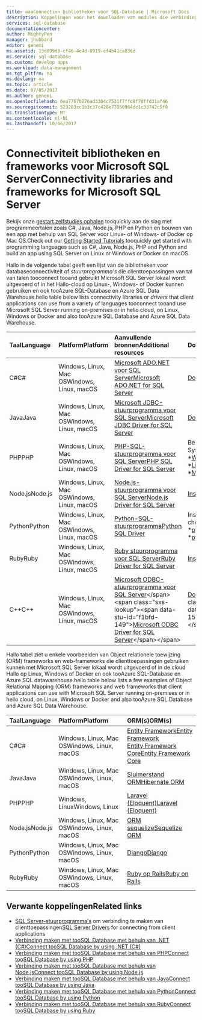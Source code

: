 ```yaml
---
title: aaaConnection bibliotheken voor SQL-Database | Microsoft Docs
description: Koppelingen voor het downloaden van modules die verbinding tooSQL Server en SQL-Database van tal van client programmeertalen inschakelen. Hallo-modules worden vrijgegeven door Hallo community of door Microsoft.
services: sql-database
documentationcenter: 
author: MightyPen
manager: jhubbard
editor: genemi
ms.assetid: 13d899d3-cf46-4e4d-8919-cf4b41ca836d
ms.service: sql-database
ms.custom: develop apps
ms.workload: data-management
ms.tgt_pltfrm: na
ms.devlang: na
ms.topic: article
ms.date: 07/05/2017
ms.author: genemi
ms.openlocfilehash: 6ea77670276ad3304c7531f7ffd8f7dffd31af46
ms.sourcegitcommit: 523283cc1b3c37c428e77850964dc1c33742c5f0
ms.translationtype: MT
ms.contentlocale: nl-NL
ms.lasthandoff: 10/06/2017
---
```

# <a name="connectivity-libraries-and-frameworks-for-microsoft-sql-server"></a><span data-ttu-id="f1bfd-104">Connectiviteit bibliotheken en frameworks voor Microsoft SQL Server</span><span class="sxs-lookup"><span data-stu-id="f1bfd-104">Connectivity libraries and frameworks for Microsoft SQL Server</span></span>

<span data-ttu-id="f1bfd-105">Bekijk onze [gestart zelfstudies ophalen](http://aka.ms/sqldev) tooquickly aan de slag met programmeertalen zoals C#, Java, Node.js, PHP en Python en bouwen van een app met behulp van SQL Server voor Linux- of Windows- of Docker op Mac OS.</span><span class="sxs-lookup"><span data-stu-id="f1bfd-105">Check out our [Getting Started Tutorials](http://aka.ms/sqldev) tooquickly get started with programming languages such as C#, Java, Node.js, PHP and Python and build an app using SQL Server on Linux or Windows or Docker on macOS.</span></span>

<span data-ttu-id="f1bfd-106">Hallo in de volgende tabel geeft een lijst van de bibliotheken voor databaseconnectiviteit of *stuurprogramma's* die clienttoepassingen van tal van talen tooconnect tooand gebruikt Microsoft SQL Server lokaal wordt uitgevoerd of in het Hallo-cloud op Linux-, Windows- of Docker kunnen gebruiken en ook tooAzure SQL-Database en Azure SQL Data Warehouse.</span><span class="sxs-lookup"><span data-stu-id="f1bfd-106">hello table below lists connectivity libraries or *drivers* that client applications can use from a variety of languages tooconnect tooand use Microsoft SQL Server running on-premises or in hello cloud, on Linux, Windows or Docker and also tooAzure SQL Database and Azure SQL Data Warehouse.</span></span> 

| <span data-ttu-id="f1bfd-107">Taal</span><span class="sxs-lookup"><span data-stu-id="f1bfd-107">Language</span></span> | <span data-ttu-id="f1bfd-108">Platform</span><span class="sxs-lookup"><span data-stu-id="f1bfd-108">Platform</span></span> | <span data-ttu-id="f1bfd-109">Aanvullende bronnen</span><span class="sxs-lookup"><span data-stu-id="f1bfd-109">Additional resources</span></span> | <span data-ttu-id="f1bfd-110">Downloaden</span><span class="sxs-lookup"><span data-stu-id="f1bfd-110">Download</span></span> | <span data-ttu-id="f1bfd-111">Aan de slag</span><span class="sxs-lookup"><span data-stu-id="f1bfd-111">Get Started</span></span> |
| :-- | :-- | :-- | :-- | :-- |
| <span data-ttu-id="f1bfd-112">C#</span><span class="sxs-lookup"><span data-stu-id="f1bfd-112">C#</span></span> | <span data-ttu-id="f1bfd-113">Windows, Linux, Mac OS</span><span class="sxs-lookup"><span data-stu-id="f1bfd-113">Windows, Linux, macOS</span></span> | [<span data-ttu-id="f1bfd-114">Microsoft ADO.NET voor SQL Server</span><span class="sxs-lookup"><span data-stu-id="f1bfd-114">Microsoft ADO.NET for SQL Server</span></span>](https://docs.microsoft.com/sql/connect/ado-net/microsoft-ado-net-for-sql-server) | [<span data-ttu-id="f1bfd-115">Downloaden</span><span class="sxs-lookup"><span data-stu-id="f1bfd-115">Download</span></span>](https://www.microsoft.com/net/download/) | [<span data-ttu-id="f1bfd-116">Aan de slag</span><span class="sxs-lookup"><span data-stu-id="f1bfd-116">Get Started</span></span>](https://www.microsoft.com/en-us/sql-server/developer-get-started/csharp/ubuntu)
| <span data-ttu-id="f1bfd-117">Java</span><span class="sxs-lookup"><span data-stu-id="f1bfd-117">Java</span></span> | <span data-ttu-id="f1bfd-118">Windows, Linux, Mac OS</span><span class="sxs-lookup"><span data-stu-id="f1bfd-118">Windows, Linux, macOS</span></span> | [<span data-ttu-id="f1bfd-119">Microsoft JDBC-stuurprogramma voor SQL Server</span><span class="sxs-lookup"><span data-stu-id="f1bfd-119">Microsoft JDBC Driver for SQL Server</span></span>](http://msdn.microsoft.com/library/mt484311.aspx) | [<span data-ttu-id="f1bfd-120">Downloaden</span><span class="sxs-lookup"><span data-stu-id="f1bfd-120">Download</span></span>](https://go.microsoft.com/fwlink/?linkid=852460) |  [<span data-ttu-id="f1bfd-121">Aan de slag</span><span class="sxs-lookup"><span data-stu-id="f1bfd-121">Get Started</span></span>](https://www.microsoft.com/en-us/sql-server/developer-get-started/java/ubuntu)
| <span data-ttu-id="f1bfd-122">PHP</span><span class="sxs-lookup"><span data-stu-id="f1bfd-122">PHP</span></span> | <span data-ttu-id="f1bfd-123">Windows, Linux, Mac OS</span><span class="sxs-lookup"><span data-stu-id="f1bfd-123">Windows, Linux, macOS</span></span>| [<span data-ttu-id="f1bfd-124">PHP-SQL-stuurprogramma voor SQL Server</span><span class="sxs-lookup"><span data-stu-id="f1bfd-124">PHP SQL Driver for SQL Server</span></span>](http://msdn.microsoft.com/library/dn865013.aspx) | <span data-ttu-id="f1bfd-125">Besturingssysteem:</span><span class="sxs-lookup"><span data-stu-id="f1bfd-125">Operating System:</span></span> <br/> <span data-ttu-id="f1bfd-126">\*[Windows](https://www.microsoft.com/download/details.aspx?id=20098)</span><span class="sxs-lookup"><span data-stu-id="f1bfd-126">\* [Windows](https://www.microsoft.com/download/details.aspx?id=20098)</span></span> <br/> <span data-ttu-id="f1bfd-127">\*[Linux](https://github.com/Microsoft/msphpsql/tree/dev#install-unix)</span><span class="sxs-lookup"><span data-stu-id="f1bfd-127">\* [Linux](https://github.com/Microsoft/msphpsql/tree/dev#install-unix)</span></span> <br/> <span data-ttu-id="f1bfd-128">\*[Mac OS](https://github.com/Microsoft/msphpsql/tree/dev#install-unix)</span><span class="sxs-lookup"><span data-stu-id="f1bfd-128">\* [macOS](https://github.com/Microsoft/msphpsql/tree/dev#install-unix)</span></span> |  [<span data-ttu-id="f1bfd-129">Aan de slag</span><span class="sxs-lookup"><span data-stu-id="f1bfd-129">Get Started</span></span>](https://www.microsoft.com/en-us/sql-server/developer-get-started/php/ubuntu)
| <span data-ttu-id="f1bfd-130">Node.js</span><span class="sxs-lookup"><span data-stu-id="f1bfd-130">Node.js</span></span> | <span data-ttu-id="f1bfd-131">Windows, Linux, Mac OS</span><span class="sxs-lookup"><span data-stu-id="f1bfd-131">Windows, Linux, macOS</span></span> | [<span data-ttu-id="f1bfd-132">Node.js-stuurprogramma voor SQL Server</span><span class="sxs-lookup"><span data-stu-id="f1bfd-132">Node.js Driver for SQL Server</span></span>](http://msdn.microsoft.com/library/mt652093.aspx) | [<span data-ttu-id="f1bfd-133">Installeren</span><span class="sxs-lookup"><span data-stu-id="f1bfd-133">Install</span></span>](https://msdn.microsoft.com/library/mt652094.aspx) |  [<span data-ttu-id="f1bfd-134">Aan de slag</span><span class="sxs-lookup"><span data-stu-id="f1bfd-134">Get Started</span></span>](https://www.microsoft.com/en-us/sql-server/developer-get-started/node/ubuntu)
| <span data-ttu-id="f1bfd-135">Python</span><span class="sxs-lookup"><span data-stu-id="f1bfd-135">Python</span></span> | <span data-ttu-id="f1bfd-136">Windows, Linux, Mac OS</span><span class="sxs-lookup"><span data-stu-id="f1bfd-136">Windows, Linux, macOS</span></span> | [<span data-ttu-id="f1bfd-137">Python-SQL-stuurprogramma</span><span class="sxs-lookup"><span data-stu-id="f1bfd-137">Python SQL Driver</span></span>](http://msdn.microsoft.com/library/mt652092.aspx) | <span data-ttu-id="f1bfd-138">Installeer keuzes:</span><span class="sxs-lookup"><span data-stu-id="f1bfd-138">Install choices:</span></span> <br/> <span data-ttu-id="f1bfd-139">\*[pymssql](https://msdn.microsoft.com/library/mt694094.aspx)</span><span class="sxs-lookup"><span data-stu-id="f1bfd-139">\* [pymssql](https://msdn.microsoft.com/library/mt694094.aspx)</span></span> <br/> <span data-ttu-id="f1bfd-140">\*[pyodbc](http://msdn.microsoft.com/library/mt763257.aspx)</span><span class="sxs-lookup"><span data-stu-id="f1bfd-140">\* [pyodbc](http://msdn.microsoft.com/library/mt763257.aspx)</span></span> |  [<span data-ttu-id="f1bfd-141">Aan de slag</span><span class="sxs-lookup"><span data-stu-id="f1bfd-141">Get Started</span></span>](https://www.microsoft.com/en-us/sql-server/developer-get-started/python/ubuntu)
| <span data-ttu-id="f1bfd-142">Ruby</span><span class="sxs-lookup"><span data-stu-id="f1bfd-142">Ruby</span></span> | <span data-ttu-id="f1bfd-143">Windows, Linux, Mac OS</span><span class="sxs-lookup"><span data-stu-id="f1bfd-143">Windows, Linux, macOS</span></span> | [<span data-ttu-id="f1bfd-144">Ruby stuurprogramma voor SQL Server</span><span class="sxs-lookup"><span data-stu-id="f1bfd-144">Ruby Driver for SQL Server</span></span>](http://msdn.microsoft.com/library/mt691981.aspx) | [<span data-ttu-id="f1bfd-145">Installeren</span><span class="sxs-lookup"><span data-stu-id="f1bfd-145">Install</span></span>](https://msdn.microsoft.com/library/mt711041.aspx) | [<span data-ttu-id="f1bfd-146">Aan de slag</span><span class="sxs-lookup"><span data-stu-id="f1bfd-146">Get Started</span></span>](https://www.microsoft.com/en-us/sql-server/developer-get-started/ruby/ubuntu)
| <span data-ttu-id="f1bfd-147">C++</span><span class="sxs-lookup"><span data-stu-id="f1bfd-147">C++</span></span> | <span data-ttu-id="f1bfd-148">Windows, Linux, Mac OS</span><span class="sxs-lookup"><span data-stu-id="f1bfd-148">Windows, Linux, macOS</span></span> | <span data-ttu-id="f1bfd-149">[Microsoft ODBC-stuurprogramma voor SQL Server](https://msdn.microsoft.com/en-us/library/mt654048(v=sql.1).aspx)</span><span class="sxs-lookup"><span data-stu-id="f1bfd-149">[Microsoft ODBC Driver for SQL Server](https://msdn.microsoft.com/en-us/library/mt654048(v=sql.1).aspx)</span></span> | <span data-ttu-id="f1bfd-150">[Downloaden](https://msdn.microsoft.com/en-us/library/mt654048(v=sql.1).aspx)</span><span class="sxs-lookup"><span data-stu-id="f1bfd-150">[Download](https://msdn.microsoft.com/en-us/library/mt654048(v=sql.1).aspx)</span></span> |  

<span data-ttu-id="f1bfd-151">Hallo tabel ziet u enkele voorbeelden van Object relationele toewijzing (ORM) frameworks en web-frameworks die clienttoepassingen gebruiken kunnen met Microsoft SQL Server lokaal wordt uitgevoerd of in de cloud Hallo op Linux, Windows of Docker en ook tooAzure SQL-Database en Azure SQL datawarehouse.</span><span class="sxs-lookup"><span data-stu-id="f1bfd-151">hello table below lists a few examples of Object Relational Mapping (ORM) frameworks and web frameworks that client applications can use with Microsoft SQL Server running on-premises or in hello cloud, on Linux, Windows or Docker and also tooAzure SQL Database and Azure SQL Data Warehouse.</span></span> 

| <span data-ttu-id="f1bfd-152">Taal</span><span class="sxs-lookup"><span data-stu-id="f1bfd-152">Language</span></span> | <span data-ttu-id="f1bfd-153">Platform</span><span class="sxs-lookup"><span data-stu-id="f1bfd-153">Platform</span></span> | <span data-ttu-id="f1bfd-154">ORM(s)</span><span class="sxs-lookup"><span data-stu-id="f1bfd-154">ORM(s)</span></span> |
| :-- | :-- | :-- |
| <span data-ttu-id="f1bfd-155">C#</span><span class="sxs-lookup"><span data-stu-id="f1bfd-155">C#</span></span> | <span data-ttu-id="f1bfd-156">Windows, Linux, Mac OS</span><span class="sxs-lookup"><span data-stu-id="f1bfd-156">Windows, Linux, macOS</span></span> | [<span data-ttu-id="f1bfd-157">Entity Framework</span><span class="sxs-lookup"><span data-stu-id="f1bfd-157">Entity Framework</span></span>](https://docs.microsoft.com/en-us/ef)<br>[<span data-ttu-id="f1bfd-158">Entity Framework Core</span><span class="sxs-lookup"><span data-stu-id="f1bfd-158">Entity Framework Core</span></span>](https://docs.microsoft.com/en-us/ef/core/index) |
| <span data-ttu-id="f1bfd-159">Java</span><span class="sxs-lookup"><span data-stu-id="f1bfd-159">Java</span></span> | <span data-ttu-id="f1bfd-160">Windows, Linux, Mac OS</span><span class="sxs-lookup"><span data-stu-id="f1bfd-160">Windows, Linux, macOS</span></span> |[<span data-ttu-id="f1bfd-161">Sluimerstand ORM</span><span class="sxs-lookup"><span data-stu-id="f1bfd-161">Hibernate ORM</span></span>](http://hibernate.org/orm)|
| <span data-ttu-id="f1bfd-162">PHP</span><span class="sxs-lookup"><span data-stu-id="f1bfd-162">PHP</span></span> | <span data-ttu-id="f1bfd-163">Windows, Linux</span><span class="sxs-lookup"><span data-stu-id="f1bfd-163">Windows, Linux</span></span> | [<span data-ttu-id="f1bfd-164">Laravel (Eloquent)</span><span class="sxs-lookup"><span data-stu-id="f1bfd-164">Laravel (Eloquent)</span></span>](https://laravel.com/docs/5.0/eloquent) |
| <span data-ttu-id="f1bfd-165">Node.js</span><span class="sxs-lookup"><span data-stu-id="f1bfd-165">Node.js</span></span> | <span data-ttu-id="f1bfd-166">Windows, Linux, Mac OS</span><span class="sxs-lookup"><span data-stu-id="f1bfd-166">Windows, Linux, macOS</span></span> | [<span data-ttu-id="f1bfd-167">ORM sequelize</span><span class="sxs-lookup"><span data-stu-id="f1bfd-167">Sequelize ORM</span></span>](http://docs.sequelizejs.com) |
| <span data-ttu-id="f1bfd-168">Python</span><span class="sxs-lookup"><span data-stu-id="f1bfd-168">Python</span></span> | <span data-ttu-id="f1bfd-169">Windows, Linux, Mac OS</span><span class="sxs-lookup"><span data-stu-id="f1bfd-169">Windows, Linux, macOS</span></span> |[<span data-ttu-id="f1bfd-170">Django</span><span class="sxs-lookup"><span data-stu-id="f1bfd-170">Django</span></span>](https://www.djangoproject.com/) |
| <span data-ttu-id="f1bfd-171">Ruby</span><span class="sxs-lookup"><span data-stu-id="f1bfd-171">Ruby</span></span> | <span data-ttu-id="f1bfd-172">Windows, Linux, Mac OS</span><span class="sxs-lookup"><span data-stu-id="f1bfd-172">Windows, Linux, macOS</span></span> | [<span data-ttu-id="f1bfd-173">Ruby op Rails</span><span class="sxs-lookup"><span data-stu-id="f1bfd-173">Ruby on Rails</span></span>](http://rubyonrails.org/) |

## <a name="related-links"></a><span data-ttu-id="f1bfd-174">Verwante koppelingen</span><span class="sxs-lookup"><span data-stu-id="f1bfd-174">Related links</span></span>
- <span data-ttu-id="f1bfd-175">[SQL Server-stuurprogramma's](http://msdn.microsoft.com/library/mt654049.aspx) om verbinding te maken van clienttoepassingen</span><span class="sxs-lookup"><span data-stu-id="f1bfd-175">[SQL Server Drivers](http://msdn.microsoft.com/library/mt654049.aspx) for connecting from client applications</span></span>
- [<span data-ttu-id="f1bfd-176">Verbinding maken met tooSQL Database met behulp van .NET (C#)</span><span class="sxs-lookup"><span data-stu-id="f1bfd-176">Connect tooSQL Database by using .NET (C#)</span></span>](sql-database-connect-query-dotnet.md)
- [<span data-ttu-id="f1bfd-177">Verbinding maken met tooSQL Database met behulp van PHP</span><span class="sxs-lookup"><span data-stu-id="f1bfd-177">Connect tooSQL Database by using PHP</span></span>](sql-database-connect-query-php.md)
- [<span data-ttu-id="f1bfd-178">Verbinding maken met tooSQL Database met behulp van Node.js</span><span class="sxs-lookup"><span data-stu-id="f1bfd-178">Connect tooSQL Database by using Node.js</span></span>](sql-database-connect-query-nodejs.md)
- [<span data-ttu-id="f1bfd-179">Verbinding maken met tooSQL Database met behulp van Java</span><span class="sxs-lookup"><span data-stu-id="f1bfd-179">Connect tooSQL Database by using Java</span></span>](sql-database-connect-query-java.md)
- [<span data-ttu-id="f1bfd-180">Verbinding maken met tooSQL Database met behulp van Python</span><span class="sxs-lookup"><span data-stu-id="f1bfd-180">Connect tooSQL Database by using Python</span></span>](sql-database-connect-query-python.md)
- [<span data-ttu-id="f1bfd-181">Verbinding maken met tooSQL Database met behulp van Ruby</span><span class="sxs-lookup"><span data-stu-id="f1bfd-181">Connect tooSQL Database by using Ruby</span></span>](sql-database-connect-query-ruby.md)
